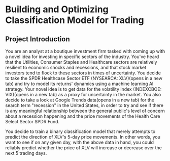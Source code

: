 # Building and Optimizing Classification Model for Trading

## Project Introduction

You are an analyst at a boutique investment firm tasked with coming up with a novel idea for investing in specific sectors of the industry. You've heard that the Utilities, Consumer Staples and Healthcare sectors are relatively resilient to economic shocks and recessions, and that stock market investors tend to flock to these sectors in times of uncertainty. You decide to take the SPDR Healthcase Sector ETF (NYSEARCA: XLV)(opens in a new tab) and try to model its returns' dynamics using a machine learning AI strategy. Your novel idea is to get data for the volatility index (INDEXCBOE: VIX)(opens in a new tab) as a proxy for uncertainty in the market. You also decide to take a look at Google Trends data(opens in a new tab) for the search term "recession" in the United States, in order to try and see if there is any meaningful relationship between the general public's level of concern about a recession happening and the price movements of the Health Care Select Sector SPDR Fund.

You decide to train a binary classification model that merely attempts to predict the direction of XLV's 5-day price movements. In other words, you want to see if on any given day, with the above data in hand, you could reliably predict whether the price of XLV will increase or decrease over the next 5 trading days.